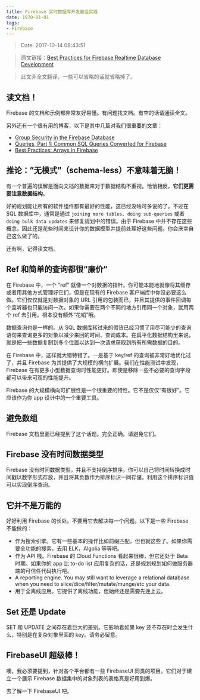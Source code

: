 ```yaml
---
title: Firebase 实时数据库开发最佳实践
date: 1970-01-01 
tags:
- Firebase
---
```

> Date: 2017-10-14 08:43:51

> 原文链接：[Best Practices for Firebase Realtime Database Development](https://medium.com/@CodeAndBiscuits/best-practices-for-firebase-realtime-database-development-14e8fd133d44)

> 此文非全文翻译，一些可以省略的话就省略掉了。

## 读文档！

Firebase 的文档和示例都非常友好易懂。有问题找文档。有空的话请通读全文。

另外还有一个很有用的博客，以下是其中几篇对我们很重要的文章：

- [Group Security in the Firebase Database](https://firebase.googleblog.com/2016/10/group-security-in-firebase-database.html)
- [Queries, Part 1: Common SQL Queries Converted for Firebase](https://firebase.googleblog.com/2013/10/queries-part-1-common-sql-queries.html)
- [Best Practices: Arrays in Firebase](https://firebase.googleblog.com/2014/04/best-practices-arrays-in-firebase.html)

## 推论：”无模式”（schema-less）不意味着无脑！

有一个普遍的误解是面向文档的数据库对于数据结构不重视。恰恰相反，**它们更需要注意数据结构**。

好的规划能让所有的软件组件都有最好的性能，这已经没啥可多说的了。不过在 SQL 数据库中，通常是通过 `joining more tables`、`doing sub-queries` 或者 `doing bulk data updates` 来修复规划中的错误。由于 Firebase 中并不存在这些概念，因此还是花些时间来设计你的数据模型并提前处理好这些问题。你会庆幸自己这么做了的。

还有啊，记得读文档。

<!-- more -->

## Ref 和简单的查询都很“廉价”

在 Firebase 中，一个 “ref” 就像一个对数据的指针。你可能本能地就像将其缓存或者用其他方式管理好它们，但是在现有的 Firebase 客户端库中你没必要这么做。它们仅仅就是对数据对象的 URL 引用的包装而已，并且其提供的事件回调每个监听器也只能访问一次。如果你需要在两个不同的地方引用同一个对象，就用两个 ref 去引用。根本没有额外“花销”哦。

数据查询也是一样的。从 SQL 数据库转过来的假货已经习惯了用尽可能少的查询语句来查询更多的对象以减少来回的时间、查询成本。在扁平化数据结构里来说，就是把一些数据复制到多个位置以达到一次请求获取到所有所需数据的目的。

在 Firebase 中，这样就大错特错了。一是基于 key/ref 的查询被非常好地优化过了，并且 Firebase 为其提供了大规模的横向扩展。我们在性能测试中发现，Firebase 在有更多小型数据查询时性能更好。即使是移除一些不必要的查询字段都可以带来可观的性能提升。

Firebase 的大规模横向可扩展性是一个很重要的特性。它不是仅仅“有很好”。它应该作为你 app 设计中的一个重要工具。

## 避免数组

Firebase 文档里面已经提到了这个话题。完全正确。请避免它们。

## Firebase 没有时间数据类型

Firebase 没有时间数据类型，并且不支持倒序排序。你可以自己将时间转换成时间戳以数字形式存放，并且将其负数作为排序标识一同存储。利用这个排序标识值可以实现倒序查询。

## 它并不是万能的

好好利用 Firebase 的长处。不要用它去解决每一个问题。以下是一些 Firebase 不能做的：

- 作为搜索引擎。它有一些基本的操作比如前缀匹配，但也就这些了。如果你需要全功能的搜索，去用 ELK，Algolia 等等吧。
- 作为 API 栈。Firebase 的 Cloud Functions 看起来很棒，但它还处于 Beta 时期。如果你的 app 比 to-do list 应用复杂的话，还是规划规划如何做服务器端的可信任代码执行吧。
- A reporting engine. You may still want to leverage a relational database when you need to slice/dice/filter/mutate/munge/etc your data.
- 用于全离线应用。它提供了离线功能，但始终还是需要先连上云。

## Set 还是 Update

SET 和 UPDATE 之间存在着巨大的差别。它影响着如果 key 还不存在时会发生什么，特别是在复杂对象里面的 key。请务必留意。

## FirebaseUI 超级棒！

噢，我必须要提到，针对各个平台都有一些 FirebaseUI 同类的项目。它们对于建立一个展示 Firebase 数据集中的对象列表的表格真是好用到爆。

去了解一下 FirebaseUI 吧。